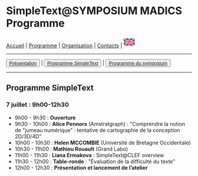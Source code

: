 
# SimpleText@SYMPOSIUM MADICS Programme

[Accueil](./) | [Programme](./program) | [Organisation](./organisation) | [Contacts](./contacts.md) | [<img src="../EN.png" width="30">](../en/programsimple)

---

<button>[Présentation](./program)</button> | <button>[Programme SimpleText](./programsimple)</button> | <button>[Programme du symposium](./programsympo)</button></button>

---

## Programme SimpleText

### 7 juillet : 9h00-12h30

* 9h00 - 9h30 : **Ouverture**
* 9h30 - 10h00 : **Alice Pennors** (Amstratgraph) : "Comprendre la notion de "jumeau numérique" : tentative de cartographie de la conception 2D/3D/4D"
* 10h00 - 10h30 : **Helen MCCOMBIE** (Université de Bretagne Occidentale)
* 10h30 - 11h00 : **Mathieu Rouault** (Grand Labo)
* 11h00 - 11h30 : **Liana Ermakova** : SimpleText@CLEF overview
* 11h30 - 12h00 : **Table-ronde** : "Évaluation de la difficulté du texte"
* 12h00 - 12h30 : **Présentation et lancement de l’atelier**
